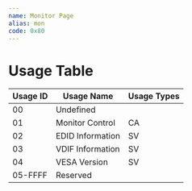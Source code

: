 ```yaml
---
name: Monitor Page
alias: mon
code: 0x80
---
```

# Usage Table

| Usage ID | Usage Name       | Usage Types |
|----------|------------------|-------------|
| 00       | Undefined        |             |
| 01       | Monitor  Control | CA          |
| 02       | EDID Information | SV          |
| 03       | VDIF Information | SV          |
| 04       | VESA Version     | SV          |
| 05-FFFF  | Reserved         |             |
